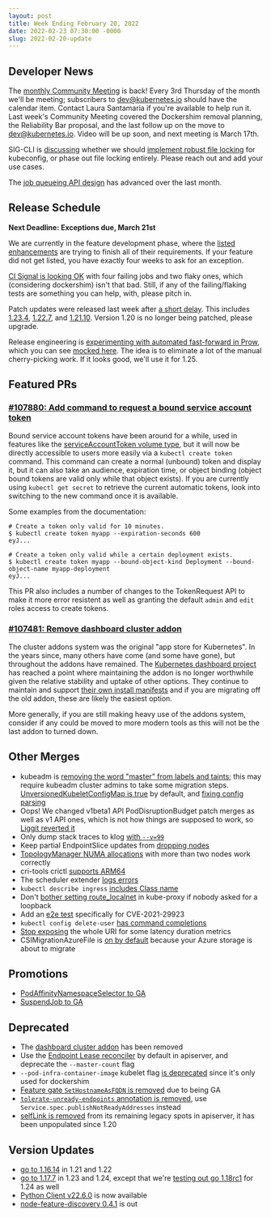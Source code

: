 ```yaml
---
layout: post
title: Week Ending February 20, 2022
date: 2022-02-23 07:30:00 -0000
slug: 2022-02-20-update
---
```


## Developer News

The [monthly Community Meeting](https://bit.ly/k8scommunity) is back!  Every 3rd Thursday of the month we'll be meeting; subscribers to [dev@kubernetes.io](https://groups.google.com/a/kubernetes.io/g/dev) should have the calendar item.  Contact Laura Santamaria if you're available to help run it. Last week's Community Meeting covered the Dockershim removal planning, the Reliability Bar proposal, and the last follow up on the move to dev@kubernetes.io.  Video will be up soon, and next meeting is March 17th.

SIG-CLI is [discussing](https://groups.google.com/a/kubernetes.io/g/dev/c/GZBbcupIpTA) whether we should [implement robust file locking](https://github.com/kubernetes/kubernetes/pull/107354) for kubeconfig, or phase out file locking entirely.  Please reach out and add your use cases.

The [job queueing API design](https://bit.ly/kueue-controller-design) has advanced over the last month.

## Release Schedule

**Next Deadline: Exceptions due, March 21st**

We are currently in the feature development phase, where the [listed enhancements](https://bit.ly/k8s124-enhancements) are trying to finish all of their requirements.  If your feature did not get listed, you have exactly four weeks to ask for an exception.

[CI Signal is looking OK](https://github.com/orgs/kubernetes/projects/68/) with four failing jobs and two flaky ones, which (considering dockershim) isn't that bad.  Still, if any of the failing/flaking tests are something you can help, with, please pitch in.

Patch updates were released last week after [a short delay](https://groups.google.com/a/kubernetes.io/g/dev/c/Jk8Jw3Lq_mI).  This includes [1.23.4](https://github.com/kubernetes/kubernetes/blob/master/CHANGELOG/CHANGELOG-1.23.md), [1.22.7](https://github.com/kubernetes/kubernetes/blob/master/CHANGELOG/CHANGELOG-1.22.md), and [1.21.10](https://github.com/kubernetes/kubernetes/blob/master/CHANGELOG/CHANGELOG-1.21.md).  Version 1.20 is no longer being patched, please upgrade.

Release engineering is [experimenting with automated fast-forward in Prow](https://groups.google.com/a/kubernetes.io/g/dev/c/qbHPJjUF3s8), which you can see [mocked here](https://testgrid.k8s.io/sig-release-releng-informing#git-repo-kubernetes-fast-forward).  The idea is to eliminate a lot of the manual cherry-picking work. If it looks good, we'll use it for 1.25.

## Featured PRs

### [#107880: Add command to request a bound service account token](https://github.com/kubernetes/kubernetes/pull/107880)

Bound service account tokens have been around for a while, used in features like the [serviceAccountToken volume type](https://kubernetes.io/docs/reference/access-authn-authz/service-accounts-admin/#bound-service-account-token-volume), but it will now be directly accessible to users more easily via a `kubectl create token` command. This command can create a normal (unbound) token and display it, but it can also take an audience, expiration time, or object binding (object bound tokens are valid only while that object exists). If you are currently using `kubectl get secret` to retrieve the current automatic tokens, look into switching to the new command once it is available.

Some examples from the documentation:

```
# Create a token only valid for 10 minutes.
$ kubectl create token myapp --expiration-seconds 600
eyJ...

# Create a token only valid while a certain deployment exists.
$ kubectl create token myapp --bound-object-kind Deployment --bound-object-name myapp-deployment
eyJ...
```

This PR also includes a number of changes to the TokenRequest API to make it more error resistent as well as granting the default `admin` and `edit` roles access to create tokens.

### [#107481: Remove dashboard cluster addon](https://github.com/kubernetes/kubernetes/pull/107481)

The cluster addons system was the original "app store for Kubernetes". In the years since, many others have come (and some have gone), but throughout the addons have remained. The [Kubernetes dashboard project](https://github.com/kubernetes/dashboard) has reached a point where maintaining the addon is no longer worthwhile given the relative stability and uptake of other options. They continue to maintain and support [their own install manifests](https://github.com/kubernetes/dashboard/blob/master/docs/user/installation.md) and if you are migrating off the old addon, these are likely the easiest option.

More generally, if you are still making heavy use of the addons system, consider if any could be moved to more modern tools as this will not be the last addon to turned down.

## Other Merges

* kubeadm is [removing the word "master" from labels and taints](https://github.com/kubernetes/kubernetes/pull/107533); this may require kubeadm cluster admins to take some migration steps.  [UnversionedKubeletConfigMap is true](https://github.com/kubernetes/kubernetes/pull/108027) by default, and [fixing config parsing](https://github.com/kubernetes/kubernetes/pull/107725)
* Oops! We changed v1beta1 API PodDisruptionBudget patch merges as well as v1 API ones, which is not how things are supposed to work, so [Liggit reverted it](https://github.com/kubernetes/kubernetes/pull/108138)
* Only dump stack traces to klog [with `--v=99`](https://github.com/kubernetes/kubernetes/pull/108053)
* Keep partial EndpointSlice updates from [dropping nodes](https://github.com/kubernetes/kubernetes/pull/107533)
* [TopologyManager NUMA allocations](https://github.com/kubernetes/kubernetes/pull/108052) with more than two nodes work correctly
* cri-tools crictl [supports ARM64](https://github.com/kubernetes/kubernetes/pull/108034)
* The scheduler extender [logs errors](https://github.com/kubernetes/kubernetes/pull/107974)
* `kubectl describe ingress` [includes Class name](https://github.com/kubernetes/kubernetes/pull/107970)
* Don't [bother setting route_localnet](https://github.com/kubernetes/kubernetes/pull/107684) in kube-proxy if nobody asked for a loopback
* Add an [e2e test](https://github.com/kubernetes/kubernetes/pull/107552) specifically for CVE-2021-29923
* `kubectl config delete-user` [has command completions](https://github.com/kubernetes/kubernetes/pull/107142)
* [Stop exposing](https://github.com/kubernetes/kubernetes/pull/106539) the whole URI for some latency duration metrics
* CSIMigrationAzureFile is [on by default](https://github.com/kubernetes/kubernetes/pull/105070) because your Azure storage is about to migrate

## Promotions

* [PodAffinityNamespaceSelector to GA](https://github.com/kubernetes/kubernetes/pull/108136)
* [SuspendJob to GA](https://github.com/kubernetes/kubernetes/pull/108129)

## Deprecated

* The [dashboard cluster addon](https://github.com/kubernetes/kubernetes/pull/107481) has been removed
* Use the [Endpoint Lease reconciler](https://github.com/kubernetes/kubernetes/pull/108062) by default in apiserver, and deprecate the `--master-count` flag
* `--pod-infra-container-image` kubelet flag [is deprecated](https://github.com/kubernetes/kubernetes/pull/108045) since it's only used for dockershim
* [Feature gate `SetHostnameAsFQDN` is removed](https://github.com/kubernetes/kubernetes/pull/108038) due to being GA
* [`tolerate-unready-endpoints` annotation is removed](https://github.com/kubernetes/kubernetes/pull/108020), use `Service.spec.publishNotReadyAddresses` instead
* [selfLink is removed](https://github.com/kubernetes/kubernetes/pull/107527) from its remaining legacy spots in apiserver, it has been unpopulated since 1.20

## Version Updates

* [go to 1.16.14](https://github.com/kubernetes/kubernetes/pull/108129) in 1.21 and 1.22
* [go to 1.17.7](https://github.com/kubernetes/kubernetes/pull/108091) in 1.23 and 1.24, except that we're [testing out go 1.18rc1](https://github.com/kubernetes/kubernetes/pull/107105) for 1.24 as well
* [Python Client v22.6.0](https://github.com/kubernetes-client/python/releases/tag/v22.6.0b1) is now available
* [node-feature-discovery 0.4.1](https://github.com/kubernetes-sigs/node-feature-discovery-operator/releases/tag/v0.4.1) is out

